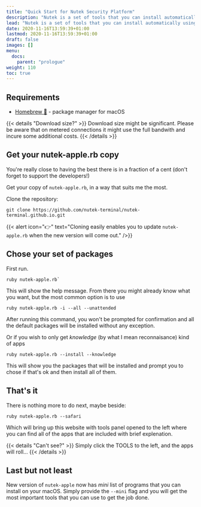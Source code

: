```yaml
---
title: "Quick Start for Nutek Security Platform"
description: "Nutek is a set of tools that you can install automatically using Homebrew to save resources and gain an edge against your target."
lead: "Nutek is a set of tools that you can install automatically using Homebrew to save resources and gain an edge against your target"
date: 2020-11-16T13:59:39+01:00
lastmod: 2020-11-16T13:59:39+01:00
draft: false
images: []
menu:
  docs:
    parent: "prologue"
weight: 110
toc: true
---
```


## Requirements

* [Homebrew 🍺](https://brew.sh) - package manager for macOS

{{< details "Download size?" >}}
Download size might be significant. Please be aware that on metered connections it might use the full bandwith and incure some additional costs.
{{< /details >}}

## Get your nutek-apple.rb copy

You're really close to having the best there is in a fraction of a cent (don't forget to support the developers!)

Get your copy of `nutek-apple.rb`, in a way that suits me the most.

Clone the repository:

```shell
git clone https://github.com/nutek-terminal/nutek-terminal.github.io.git
```

{{< alert icon="👉" text="Cloning easily enables you to update `nutek-apple.rb` when the new version will come out." />}}

## Chose your set of packages

First run.

```shell
ruby nutek-apple.rb`
```

This will show the help message. From there you might already know what
you want, but the most common option is to use

```shell
ruby nutek-apple.rb -i --all --unattended
```

After running this command, you won't be prompted for confirmation and
all the default packages will be installed without any exception.

Or if you wish to only get _knowledge_ (by what I mean reconnaisance) kind of apps

```shell
ruby nutek-apple.rb --install --knowledge
```

This will show you the packages that will be installed and prompt you to
chose if that's ok and then install all of them.

## That's it

There is nothing more to do next, maybe beside:

```shell
ruby nutek-apple.rb --safari
```

Which will bring up this website with tools panel opened to the left
where you can find all of the apps that are included with brief
explenation.

{{< details "Can't see?" >}}
Simply click the TOOLS to the left, and the apps will roll...
{{< /details >}}

## Last but not least

New version of `nutek-apple` now has _mini_ list of programs that you can
install on your macOS. Simply provide the `--mini` flag and you will
get the most important tools that you can use to get the job done.
